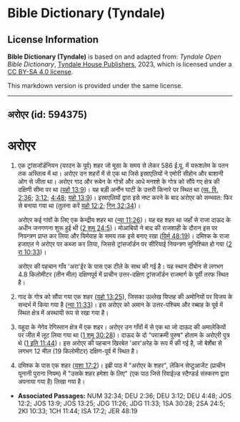 # Bible Dictionary (Tyndale)

## License Information

**Bible Dictionary (Tyndale)** is based on and adapted from: _Tyndale Open Bible Dictionary_, [Tyndale House Publishers](https://tyndaleopenresources.com/), 2023, which is licensed under a [CC BY-SA 4.0 license](https://creativecommons.org/licenses/by-sa/4.0/legalcode.en).

This markdown version is provided under the same license.



--------------------------------

## अरोएर (id: 594375)

अरोएर
=====

1. एक ट्रांसजॉर्डनियन (यरदन के पूर्व) शहर जो मूसा के समय से लेकर 586 ई.पू. में यरूशलेम के पतन तक अस्तित्व में था। अरोएर उन शहरों में से एक था जिसे इस्राएलियों ने एमोरी सीहोन और बाशानी ओग से जीता था। अरोएर गाद और रूबेन के गोत्रों और आधे मनश्शे के गोत्र को सौंपे गए क्षेत्र की दक्षिणी सीमा पर था ([यहो 13:9](https://ref.ly/Josh13:9))। यह बड़ी अर्नोन घाटी के उत्तरी किनारे पर स्थित था ([व्य. वि. 2:36](https://ref.ly/Deut2:36); [3:12](https://ref.ly/Deut3:12); [4:48](https://ref.ly/Deut4:48); [यहो 13:9](https://ref.ly/Josh13:9))। इस्राएलियों द्वारा इसे नष्ट करने के बाद अरोएर को सम्भवत: फिर से बनाया गया था (तुलना करें [यहो 12:2](https://ref.ly/Josh12:2); [गिन 32:34](https://ref.ly/Num32:34))।

    अरोएर कई गांवों के लिए एक केन्द्रीय शहर था ([न्या 11:26](https://ref.ly/Judg11:26))। यह वह शहर था जहाँ से राजा दाऊद के अधीन जनगणना शुरू हुई थी ([2 शमू 24:5](https://ref.ly/2Sam24:5))। मोआबियों ने बाद की राजशाही के दौरान इस पर नियन्त्रण प्राप्त कर लिया और यिर्मयाह के समय तक इसे बनाए रखा ([यिर्म 48:19](https://ref.ly/Jer48:19))। दमिश्क के राजा हजाएल ने अरोएर पर कब्जा कर लिया, जिससे ट्रांसजॉर्डन पर सीरियाई नियन्त्रण सुनिश्चित हो गया ([2 रा 10:33](https://ref.ly/2Kgs10:33))।

    अरोएर की पहचान गाँव 'अरा'ईर के पास एक टीले के साथ की गई है। यह स्थान दीबोन से लगभग 4\.8 किलोमीटर (तीन मील) दक्षिणपूर्व में प्राचीन उत्तर\-दक्षिण ट्रांसजॉर्डन राजमार्ग के पूर्वी तरफ स्थित है।

2. गाद के गोत्र को सौंपा गया एक शहर ([यहो 13:25](https://ref.ly/Josh13:25)), जिसका उल्लेख यिप्तह की अमोनियों पर विजय के सन्दर्भ में किया गया है ([न्या 11:33](https://ref.ly/Judg11:33))। इस अरोएर को अमान के उत्तर\-पश्चिम और रब्बाह के पूर्व में स्थित क्षेत्र में अस्थायी रूप से रखा गया है।
3. यहूदा के नेगेव रेगिस्तान क्षेत्र में एक शहर। अरोएर उन गाँवों में से एक था जो दाऊद की अमालेकियों पर जीत में लूट लिया गया था ([1 शमू 30:28](https://ref.ly/1Sam30:28))। दाऊद के दो "पराक्रमी पुरुष" होताम के अरोएरी पुत्र थे ([1 इति 11:44](https://ref.ly/1Chr11:44))। इस अरोएर की पहचान खिरबेत 'आर'अरेह के रूप में की गई है, जो बेर्शेबा से लगभग 12 मील (19 किलोमीटर) दक्षिण\-पूर्व में स्थित है।
4. दमिश्क के पास एक शहर ([यशा 17:2](https://ref.ly/Isa17:2))। इब्री पाठ में "अरोएर के शहर", लेकिन सेप्टुआजेंट (प्राचीन यूनानी पुराना नियम) में "उसके शहर हमेशा के लिए" (एक पाठ जिसे रिवाईज़्ड स्टैण्डर्ड संस्करण द्वारा अपनाया गया है) लिखा गया है।

* **Associated Passages:** NUM 32:34; DEU 2:36; DEU 3:12; DEU 4:48; JOS 12:2; JOS 13:9; JOS 13:25; JDG 11:26; JDG 11:33; 1SA 30:28; 2SA 24:5; 2KI 10:33; 1CH 11:44; ISA 17:2; JER 48:19

